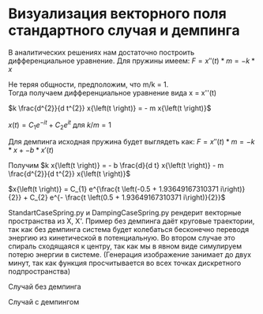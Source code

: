 
# Визуализация векторного поля стандартного случая и демпинга
  
В аналитических решениях нам достаточно построить дифференциальное уравнение. 
Для пружины имеем:
$F = x''(t) * m = -k * x$
  
Не теряя общности, предположим, что m/k = 1.  
Тогда получаем дифференциальное уравнение вида x = x''(t)  
  
$k \frac{d^{2}}{d t^{2}} x{\left(t \right)} = - m x{\left(t \right)}$

$x{\left(t \right)} = C_{1} e^{- i t} + C_{2} e^{i t}$ для $k/m = 1$

Для демпинга исходная пружина будет выглядеть как:
$F = x''(t) * m = -k * x + -b * x'(t)$

Получим 
$k x{\left(t \right)} = - b \frac{d}{d t} x{\left(t \right)} - m \frac{d^{2}}{d t^{2}} x{\left(t \right)}$

$x{\left(t \right)} = C_{1} e^{\frac{t \left(-0.5 + 1.93649167310371 i\right)}{2}} + C_{2} e^{- \frac{t \left(0.5 + 1.93649167310371 i\right)}{2}}$
 
 StandartCaseSpring.py и DampingCaseSpring.py рендерит векторные пространства из X, X'. Пример без демпинга даёт круговые траектории, так как без демпинга система будет колебаться бесконечно переводя энергию из кинетической в потенциальную. Во втором случае это спираль сходящаяся к центру, так как мы в явном виде симулируем потерю энергии в системе. (Генерация изображение занимает до двух минут, так как функция просчитывается во всех точках дискретного подпространства)

Случай без демпинга
[](VectorFieldOfTheSpring/bin/push.autoSetupRemote)

Случай с демпингом
[](/VectorFieldOfTheSpring/bin/push.autoSetupRemote)
